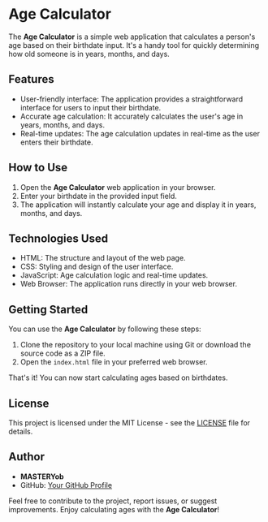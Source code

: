 # Age Calculator
The **Age Calculator** is a simple web application that calculates a person's age based on their birthdate input. It's a handy tool for quickly determining how old someone is in years, months, and days.

## Features

- User-friendly interface: The application provides a straightforward interface for users to input their birthdate.
- Accurate age calculation: It accurately calculates the user's age in years, months, and days.
- Real-time updates: The age calculation updates in real-time as the user enters their birthdate.

## How to Use

1. Open the **Age Calculator** web application in your browser.
2. Enter your birthdate in the provided input field.
3. The application will instantly calculate your age and display it in years, months, and days.

## Technologies Used

- HTML: The structure and layout of the web page.
- CSS: Styling and design of the user interface.
- JavaScript: Age calculation logic and real-time updates.
- Web Browser: The application runs directly in your web browser.

## Getting Started

You can use the **Age Calculator** by following these steps:

1. Clone the repository to your local machine using Git or download the source code as a ZIP file.
2. Open the `index.html` file in your preferred web browser.

That's it! You can now start calculating ages based on birthdates.

## License

This project is licensed under the MIT License - see the [LICENSE](LICENSE) file for details.

## Author
- **MASTERYob**
- GitHub: [Your GitHub Profile](https://github.com/YawBoah)

Feel free to contribute to the project, report issues, or suggest improvements. Enjoy calculating ages with the **Age Calculator**!
